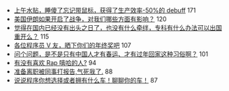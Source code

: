 - [上午水贴，睡傻了忘记带鼠标，获得了生产效率-50%的 debuff](https://www.v2ex.com/t/636004) 171
- [美国伊朗如果开启了战争，对我们哪些方面有影响？](https://www.v2ex.com/t/636063) 120
- [觉得在国内已经没有出头之日了，也没有什么牵绊，专科有什么办法可以出国重开么？](https://www.v2ex.com/t/636155) 115
- [各位程序员 V 友，晒下你们的年终奖吧](https://www.v2ex.com/t/636137) 107
- [问个问题，是不是只有中国人才有春运、才有过年回家这种习俗啊？](https://www.v2ex.com/t/636039) 101
- [有没有喜欢 Rap 嘻哈的人?](https://www.v2ex.com/t/635989) 94
- [准备离职被同事打报告,气死我了.](https://www.v2ex.com/t/636177) 88
- [说说程序你想选择或者拥有什么车！聊聊你的车！](https://www.v2ex.com/t/636128) 87